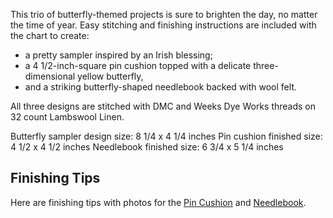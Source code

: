 This trio of butterfly-themed projects is sure to brighten the day, no matter the time of year.
Easy stitching and finishing instructions are included with the chart to create:
- a pretty sampler inspired by an Irish blessing;
- a 4 1/2-inch-square pin cushion topped with a delicate three-dimensional yellow butterfly,
- and a striking butterfly-shaped needlebook backed with wool felt.

All three designs are stitched with DMC and Weeks Dye Works threads on 32 count Lambswool Linen.

Butterfly sampler design size: 8 1/4 x 4 1/4 inches
Pin cushion finished size: 4 1/2 x 4 1/2 inches
Needlebook finished size: 6 3/4 x 5 1/4 inches

## Finishing Tips
Here are finishing tips with photos for the [Pin Cushion](pin-cushion.jpg) and [Needlebook](needlebook.jpg).
